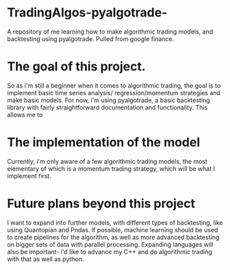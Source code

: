 # TradingAlgos-pyalgotrade-
A repository of me learning how to make algorithmic trading models, and backtesting using pyalgotrade. Pulled from google finance. 

# The goal of this project.
So as i'm still a beginner when it comes to algorithmic trading, the goal is to implement basic time series analysis/ regression/momentum strategies and make basic models. For now, i'm using pyalgotrade, a basic backtesting library with fairly straightforward documentation and functionality. This allows me to 

# The implementation of the model
Currently, i'm only aware of a few algorithmic trading models, the most elementary of which is a momentum trading strategy, which will be what I implement first.

# Future plans beyond this project
I want to expand into further models, with different types of backtesting, like using Quantopian and Pndas. If possible, machine learning should be used to create pipelines for the algorithm, as well as more advanced backtesting on bigger sets of data with parallel processing. Expanding languages will also be important- i'd like to advance my C++ and do algorithmic trading with that as well as python.
